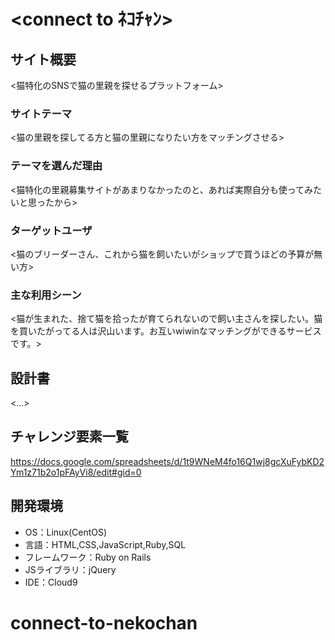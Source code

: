 # <connect to ﾈｺﾁｬﾝ>

## サイト概要
<猫特化のSNSで猫の里親を探せるプラットフォーム>

### サイトテーマ
<猫の里親を探してる方と猫の里親になりたい方をマッチングさせる>

### テーマを選んだ理由
<猫特化の里親募集サイトがあまりなかったのと、あれば実際自分も使ってみたいと思ったから>

### ターゲットユーザ
<猫のブリーダーさん、これから猫を飼いたいがショップで買うほどの予算が無い方>

### 主な利用シーン
<猫が生まれた、捨て猫を拾ったが育てられないので飼い主さんを探したい。猫を買いたがってる人は沢山います。お互いwiwinなマッチングができるサービスです。>

## 設計書
<...>

## チャレンジ要素一覧
<https://docs.google.com/spreadsheets/d/1t9WNeM4fo16Q1wj8gcXuFybKD2Ym1z71b2o1pFAyVi8/edit#gid=0>

## 開発環境
- OS：Linux(CentOS)
- 言語：HTML,CSS,JavaScript,Ruby,SQL
- フレームワーク：Ruby on Rails
- JSライブラリ：jQuery
- IDE：Cloud9
# connect-to-nekochan
